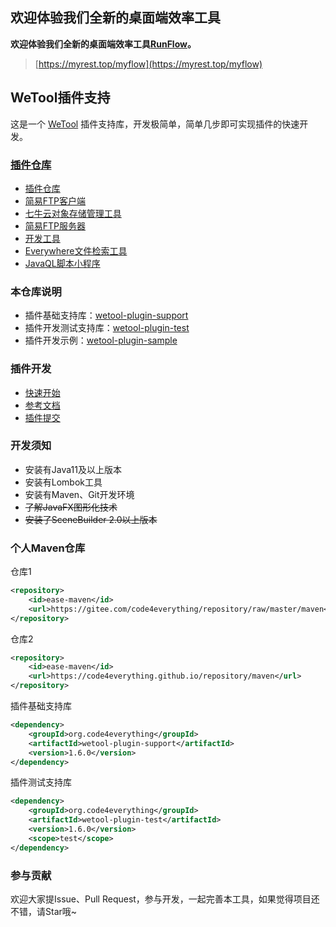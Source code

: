 ## 欢迎体验我们全新的桌面端效率工具

**欢迎体验我们全新的桌面端效率工具[RunFlow](https://myrest.top/myflow)。**

> [https://myrest.top/myflow](https://myrest.top/myflow)

## WeTool插件支持

这是一个 [WeTool](https://gitee.com/code4everything/wetool) 插件支持库，开发极简单，简单几步即可实现插件的快速开发。

### [插件仓库](wetool-plugin-repository)

- [插件仓库](wetool-plugin-repository)
- [简易FTP客户端](wetool-plugin-repository/ease-ftp-client/readme.md)
- [七牛云对象存储管理工具](wetool-plugin-repository/ease-qiniu/readme.md)
- [简易FTP服务器](wetool-plugin-repository/ease-ftp-server/readme.md)
- [开发工具](wetool-plugin-repository/ease-devtool/readme.md)
- [Everywhere文件检索工具](wetool-plugin-repository/ease-everywhere/readme.md)
- [JavaQL脚本小程序](wetool-plugin-repository/ease-dbops/readme.md)

### 本仓库说明

- 插件基础支持库：[wetool-plugin-support](wetool-plugin-support)
- 插件开发测试支持库：[wetool-plugin-test](wetool-plugin-test)
- 插件开发示例：[wetool-plugin-sample](wetool-plugin-sample)

### 插件开发

- [快速开始](quick_start.md)
- [参考文档](wetool-plugin-support/readme.md)
- [插件提交](wetool-plugin-repository/readme.md)

### 开发须知

- 安装有Java11及以上版本
- 安装有Lombok工具
- 安装有Maven、Git开发环境
- ~~了解JavaFX图形化技术~~
- ~~安装了SceneBuilder 2.0以上版本~~

### 个人Maven仓库

仓库1

```xml
<repository>
    <id>ease-maven</id>
    <url>https://gitee.com/code4everything/repository/raw/master/maven</url>
</repository>
```

仓库2

```xml
<repository>
    <id>ease-maven</id>
    <url>https://code4everything.github.io/repository/maven</url>
</repository>
```

插件基础支持库

```xml
<dependency>
    <groupId>org.code4everything</groupId>
    <artifactId>wetool-plugin-support</artifactId>
    <version>1.6.0</version>
</dependency>
```

插件测试支持库

```xml
<dependency>
    <groupId>org.code4everything</groupId>
    <artifactId>wetool-plugin-test</artifactId>
    <version>1.6.0</version>
    <scope>test</scope>
</dependency>
```

### 参与贡献

欢迎大家提Issue、Pull Request，参与开发，一起完善本工具，如果觉得项目还不错，请Star哦~
